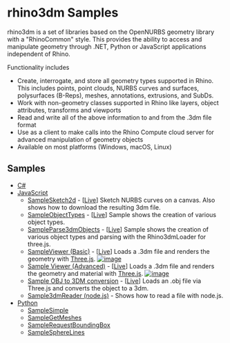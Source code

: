 # rhino3dm Samples

rhino3dm is a set of libraries based on the OpenNURBS geometry library with a "RhinoCommon" style. This provides the ability to access and manipulate geometry through .NET, Python or JavaScript applications independent of Rhino.

Functionality includes

- Create, interrogate, and store all geometry types supported in Rhino. This includes points, point clouds, NURBS curves and surfaces, polysurfaces (B-Reps), meshes, annotations, extrusions, and SubDs.
- Work with non-geometry classes supported in Rhino like layers, object attributes, transforms and viewports
- Read and write all of the above information to and from the .3dm file format
- Use as a client to make calls into the Rhino Compute cloud server for advanced manipulation of geometry objects
- Available on most platforms (Windows, macOS, Linux)

## Samples

- [C#](https://github.com/mcneel/rhino-developer-samples/tree/7/opennurbs/cs)
- [JavaScript](js)
  - [SampleSketch2d](js/SampleSketch2d) - [[Live](https://mcneel.github.io/rhino-developer-samples/rhino3dm/js/SampleSketch2d/)] Sketch NURBS curves on a canvas. Also shows how to download the resulting 3dm file.
  - [SampleObjectTypes](js/SampleObjectTypes) - [[Live](https://mcneel.github.io/rhino-developer-samples/rhino3dm/js/SampleObjectTypes/)] Sample shows the creation of various object types.
  - [SampleParse3dmObjects](js/SampleObjectTypes) - [[Live](https://mcneel.github.io/rhino-developer-samples/rhino3dm/js/SampleParse3dmObjects/)] Sample shows the creation of various object types and parsing with the Rhino3dmLoader for three.js.
  - [SampleViewer (Basic)](js/SampleViewer/01_basic) - [[Live](https://mcneel.github.io/rhino-developer-samples/rhino3dm/js/SampleViewer/01_basic/)] Loads a .3dm file and renders the geometry with [Three.js](https://threejs.org).
  [![image](https://user-images.githubusercontent.com/1014562/68938619-05feca80-079f-11ea-8d15-354c3e82a261.png)](js/SampleViewer/01_basic)
  - [Sample Viewer (Advanced)](js/SampleViewer/02_advanced) - [[Live](https://mcneel.github.io/rhino-developer-samples/rhino3dm/js/SampleViewer/02_advanced/)] Loads a .3dm file and renders the geometry and material with [Three.js](https://threejs.org).
  [![image](https://user-images.githubusercontent.com/1014562/68938708-30e91e80-079f-11ea-9ad8-0de304d87327.jpg)](js/SampleViewer/02_advanced)
  - [Sample OBJ to 3DM conversion](js/SampleObjTo3dm) - [[Live](https://mcneel.github.io/rhino-developer-samples/rhino3dm/js/SampleObjTo3dm/)] Loads an .obj file via Three.js and converts the object to a 3dm.
  - [Sample3dmReader (node.js)](js/node/Sample3dmReader) - Shows how to read a file with node.js.
- [Python](py)
  - [SampleSimple](py/SampleSimple.py)
  - [SampleGetMeshes](py/SampleGetMeshes.py)
  - [SampleRequestBoundingBox](py/SampleRequestBoundingBox.py)
  - [SampleSphereLines](py/SampleSphereLines.py)
